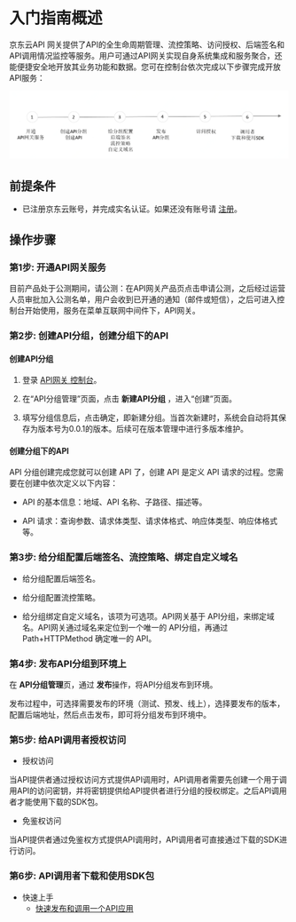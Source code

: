  # 入门指南概述

京东云API 网关提供了API的全生命周期管理、流控策略、访问授权、后端签名和API调用情况监控等服务。用户可通过API网关实现自身系统集成和服务聚合，还能便捷安全地开放其业务功能和数据。您可在控制台依次完成以下步骤完成开放API服务：
 
![](../../../../image/Internet-Middleware/API-Gateway/struct-workflow.png)





## 前提条件
- 已注册京东云账号，并完成实名认证。如果还没有账号请 [注册](https://accounts.jdcloud.com/p/regPage?source=jdcloud)。


## 操作步骤
###  第1步: 开通API网关服务
目前产品处于公测期间，请公测：在API网关产品页点击申请公测，之后经过运营人员审批加入公测名单，用户会收到已开通的通知（邮件或短信），之后可进入控制台开始使用，服务在菜单互联网中间件下，API网关。


###  第2步: 创建API分组，创建分组下的API
#### 创建API分组

1. 登录 [API网关 控制台](https://apigateway-console.jdcloud.com/apiGroupList)。

2. 在“API分组管理”页面，点击 **新建API分组** ，进入“创建”页面。

3. 填写分组信息后，点击确定，即新建分组。当首次新建时，系统会自动将其保存为版本号为0.0.1的版本。后续可在版本管理中进行多版本维护。


####  创建分组下的API

API 分组创建完成您就可以创建 API 了，创建 API 是定义 API 请求的过程。您需要在创建中依次定义以下内容：

- API 的基本信息：地域、API 名称、子路径、描述等。

- API 请求：查询参数、请求体类型、请求体格式、响应体类型、响应体格式等。



###  第3步:  给分组配置后端签名、流控策略、绑定自定义域名

- 给分组配置后端签名。

- 给分组配置流控策略。

- 给分组绑定自定义域名，该项为可选项。API网关基于 API分组，来绑定域名。API网关通过域名来定位到一个唯一的 API分组，再通过Path+HTTPMethod 确定唯一的 API。



###  第4步: 发布API分组到环境上

在 **API分组管理**页，通过 **发布**操作，将API分组发布到环境。

发布过程中，可选择需要发布的环境（测试、预发、线上），选择要发布的版本，配置后端地址，然后点击发布，即可将分组发布到环境中。




###  第5步: 给API调用者授权访问

- 授权访问

当API提供者通过授权访问方式提供API调用时，API调用者需要先创建一个用于调用API的访问密钥，并将密钥提供给API提供者进行分组的授权绑定。之后API调用者才能使用下载的SDK包。

- 免鉴权访问

当API提供者通过免鉴权方式提供API调用时，API调用者可直接通过下载的SDK进行访问。

###  第6步: API调用者下载和使用SDK包

- 快速上手
	- [快速发布和调用一个API应用](../Best-Practices/example_for_create_api.md)

